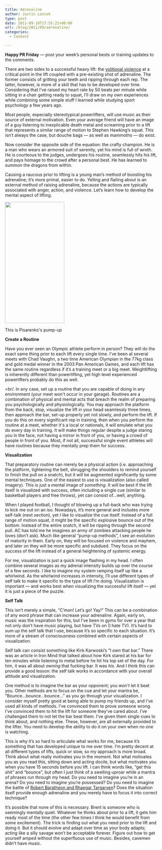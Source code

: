 ```yaml
---
title: Adrenaline
author: Justin Lascek
type: post
date: 2011-09-16T17:55:21+00:00
url: /blog/2011/09/adrenaline/
categories:
  - Content

---
```

**Happy PR Friday** &#8212; post your week&#8217;s personal bests or training updates to the comments.
  

  
There are two sides to a successful heavy lift: the <a href="/blog/2011/09/attacking-the-rep/" target="_blank">volitional violence</a> at a critical point in the lift coupled with a pre-existing shot of adrenaline. The former consists of gritting your teeth and ripping through each rep. The latter, however, is more of a skill that has to be developed over time. Considering that I&#8217;ve raised my heart rate by 50 beats per minute while sitting in a chair getting ready to squat, I&#8217;ll draw on my own experiences while combining some simple stuff I learned while studying sport psychology a few years ago.
  

  
Most people, especially stereotypical powerlifters, will use music as their source of external motivation. Even your average friend will have an image of a guy listening to inexplicable death metal and screaming prior to a lift that represents a similar range of motion to Stephen Hawking&#8217;s squat. This isn&#8217;t always the case, but douche bags &#8212; as well as mammoths &#8212; do exist.
  

  
Now consider the opposite side of the equation: the crafty champion. He is a man who wears an armored suit of serenity, yet his mind is full of wroth. He is courteous to the judges, undergoes his routine, seamlessly hits his lift, and pays homage to the crowd after a personal best. He has learned to summon the dragons from within.
  

  
Causing a raucous prior to lifting is a young man&#8217;s method of boosting his adrenaline; it&#8217;s more primal, easier to do. Yelling and flailing about is an external method of raising adrenaline, because the actions are typically associated with anger, action, and violence. Let&#8217;s learn how to develop the mental aspect of lifting. 

<div id="attachment_5399" style="width: 206px" class="wp-caption aligncenter">
  <a href="/2011/09/pisarenko-196x400.jpg"><img aria-describedby="caption-attachment-5399" data-attachment-id="5399" data-permalink="/blog/2011/09/adrenaline/pisarenko-196x400/" data-orig-file="/2011/09/pisarenko-196x400.jpg" data-orig-size="196,400" data-comments-opened="1" data-image-meta="{&quot;aperture&quot;:&quot;0&quot;,&quot;credit&quot;:&quot;&quot;,&quot;camera&quot;:&quot;&quot;,&quot;caption&quot;:&quot;&quot;,&quot;created_timestamp&quot;:&quot;0&quot;,&quot;copyright&quot;:&quot;&quot;,&quot;focal_length&quot;:&quot;0&quot;,&quot;iso&quot;:&quot;0&quot;,&quot;shutter_speed&quot;:&quot;0&quot;,&quot;title&quot;:&quot;&quot;}" data-image-title="pisarenko-196&#215;400" data-image-description="" data-medium-file="/2011/09/pisarenko-196x400.jpg" data-large-file="/2011/09/pisarenko-196x400.jpg" src="/2011/09/pisarenko-196x400.jpg" alt="" title="pisarenko-196x400" width="196" height="400" class="size-full wp-image-5399" /></a>
  
  <p id="caption-attachment-5399" class="wp-caption-text">
    This is Pisarenko's pump-up
  </p>
</div>


  
<!--more-->


  
**Create a Routine**
  
Have you ever seen an Olympic athlete perform in person? They will do the exact same thing prior to each lift every single time. I&#8217;ve been at several meets with Chad Vaughn, a two time American Olympian in the 77kg class and gold medal winner in the 2003 Pan American Games, and each lift has the same routine regardless if it&#8217;s a training meet or a big meet. Weightlifting is inherently different than powerlifting, yet high level experienced powerlifters probably do this as well.
  
<br/. In any case, set up a routine that you are capable of doing in any environment (your meet won't occur in your garage). Routines are a combination of physical and mental acts that breach the realm of preparing you psychologically and physiologically. You may approach the platform from the back, stop, visualize the lift in your head seamlessly three times, then approach the bar, set-up properly yet not slowly, and perform the lift. If you do this on every significant rep in training, then when you perform the routine at a meet, whether it's a local or nationals, it will emulate what you do every day in training. It will make things regular despite a judge staring you in the face, not having a mirror in front of you, or having a crowd of people in front of you. Most, if not all, successful single event athletes will have routines because they mentally prep them for success. 

**Visualization**
  
That preparatory routine can merely be a physical action (i.e. approaching the platform, tightening the belt, shrugging the shoulders to remind yourself to finish the pull on a snatch), but it will be augmented significantly by some mental techniques. One of the easiest to use is visualization (also called imagery). This is just a mental image of _something_. It will be best if the lift itself is visualized with success, often including a single cue (similar to basketball players and free throws), yet can consist of&#8230;well, anything.
  

  
When I played football, I thought of blowing up a full-back who was trying to kick me out on an iso. Nowadays, it&#8217;s more general and includes more self-talk (next section), yet I like to visualize the cue itself. Instead of a full range of motion squat, it might be the specific explosive bounce out of the bottom. Instead of the entire snatch, it will be ripping through the second pull. AC has told me he imagines an army of zombies attacking people he loves (don&#8217;t ask). Much like general &#8220;pump-up methods&#8221;, I see an evolution of maturity in them. Early on, they will be focused on violence and mayhem, and later on they will be more specific and subdued. They focus on the success of the lift instead of a general heightening of systemic energy.
  

  
For me, visualization is just a quick image flashing in my head. I often combine several images as my adrenal intensity builds up over the course of a few seconds. I like to imagine my system ramping itself up like a whirlwind. As the whirlwind increases in intensity, I&#8217;ll use different types of self talk to make it specific to the type of lift I&#8217;m doing. Visualization is important &#8212; and works best when visualizing the successful lift itself &#8212; yet it is just a piece of the puzzle.
  

  
**Self Talk**
  
This isn&#8217;t merely a simple, &#8220;C&#8217;mon! Let&#8217;s go! Yay!&#8221; This can be a combination of any word phrase that can increase your adrenaline. Again, early on, music was the inspiration for this, but I&#8217;ve been in gyms for over a year that not only don&#8217;t have music playing, but have TVs on (I hate TV). It&#8217;s hard to sum up the self talk that I use, because it&#8217;s so specific to each situation. It&#8217;s more of a stream of consciousness combined with certain aspects of visualization.
  

  
Self talk can consist something like Kirk Karwoski&#8217;s &#8220;I _own_ that bar.&#8221; There was an article in Iron Mind that talked about how Kirk stared at his bar for ten minutes while listening to metal before he hit his top set of the day. For him, it was all about _owning_ that fucking bar. It was _his_. And I think this can provide a good lesson: the self talk works in accordance with your overall attitude and visualization.
  

  
One method is to imagine the bar as your opponent; you _won&#8217;t_ let it beat you. Other methods are to focus on the cue and let your mantra be, &#8220;Bounce&#8230;bounce&#8230;bounce&#8230;&#8221; as you go through your visualization. I consider myself pretty good at being able to pump my friends up, and I&#8217;ve used all kinds of methods. I&#8217;ve convinced them to prove someone wrong. I&#8217;ve convinced them to hit the lift for someone they&#8217;ve cared about. I&#8217;ve challenged them to not let the bar beat them. I&#8217;ve given them single cues to think about, and nothing else. These, however, are all externally provided to the lifter. You need to develop the ability to do it on your own when no one is watching.
  

  
This is why it&#8217;s so hard to articulate what works for me, because it&#8217;s something that has developed unique to me over time. I&#8217;m pretty decent at all different types of lifts, quick or slow, so my approach is more broad. Think about what really motivates you in the moment. Not what motivates you as you read this, sitting down and acting docile, but what motivates you when you have 15 seconds before you lift. I can think words like, &#8220;get this shit&#8221; and &#8220;bounce&#8221;, but often I just think of a swelling uproar while a mantra of phrases run through my head. Do you need to imagine you&#8217;re in an arena? Do you need to imagine you&#8217;re possessed? Do you need to imagine the battle of <a href="http://3.bp.blogspot.com/-GBGXay-XpGc/Tf86FjMr-KI/AAAAAAAADvE/2ekvBmlup1s/s1600/Rhaegar%2Bvs%2BRobert.jpg" target="_blank">Robert Baratheon and Rhaegar Targaryen</a>? Does the situation itself provide enough adrenaline and you merely have to focus it into correct technique?
  

  
It&#8217;s possible that none of this is necessary. Brent is someone who is seemingly mentally quiet. Whatever he thinks about prior to a lift, it gets him ready most of the time (the other few times I think he would benefit from _some_ excitement). The trick is finding out what you need prior to the lift and doing it. But it should evolve and adapt over time as your body adapts; acting like a silly savage won&#8217;t be acceptable forever. Figure out how to get yourself amped without the superfluous use of music. Besides, cavemen didn&#8217;t have music.
